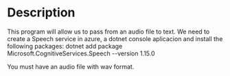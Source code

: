 # Description
This program will allow us to pass from an audio file to text. We need to create a Speech service in azure, a dotnet console aplicacion and install the following packages:
dotnet add package Microsoft.CognitiveServices.Speech --version 1.15.0


You must have an audio file with wav format.


